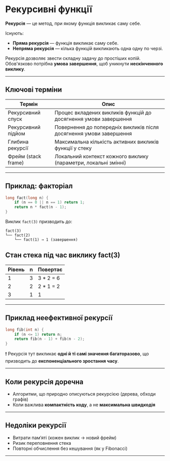 # Рекурсивні функції

**Рекурсія** — це метод, при якому функція викликає саму себе.

Існують:

- **Пряма рекурсія** — функція викликає саму себе.
- **Непряма рекурсія** — кілька функцій викликають одна одну по черзі.

Рекурсія дозволяє звести складну задачу до простіших копій.  
Обов'язково потрібна **умова завершення**, щоб уникнути **нескінченного виклику**.

---

## Ключові терміни

| Термін                | Опис                                                                 |
|-----------------------|----------------------------------------------------------------------|
| Рекурсивний спуск     | Процес вкладених викликів функцій до досягнення умови завершення    |
| Рекурсивний підйом    | Повернення до попередніх викликів після досягнення умови завершення |
| Глибина рекурсії      | Максимальна кількість активних викликів функції у стеку             |
| Фрейм (stack frame)   | Локальний контекст кожного виклику (параметри, локальні змінні)     |

---

## Приклад: факторіал

```cpp
long fact(long n) {
    if (n == 0 || n == 1) return 1;
    return n * fact(n - 1);
}
```

Виклик `fact(3)` призводить до:

```
fact(3)
└── fact(2)
    └── fact(1) → 1 (завершення)
```

## Стан стека під час виклику fact(3)

| Рівень | n | Повертає |
|--------|---|----------|
| 1      | 3 | 3 * 2 = 6 |
| 2      | 2 | 2 * 1 = 2 |
| 3      | 1 | 1        |

---

## Приклад неефективної рекурсії

```cpp
long fib(int n) {
    if (n <= 1) return n;
    return fib(n - 1) + fib(n - 2);
}
```

❗ Рекурсія тут викликає **одні й ті самі значення багаторазово**, що призводить до **експоненціального зростання часу**.

---

## Коли рекурсія доречна

- Алгоритми, що природно описуються рекурсією (дерева, обходи графів)
- Коли важлива **компактність коду**, а не **максимальна швидкодія**

---

## Недоліки рекурсії

- Витрати пам’яті (кожен виклик → новий фрейм)
- Ризик переповнення стека
- Повторні обчислення без кешування (як у Fibonacci)

---






